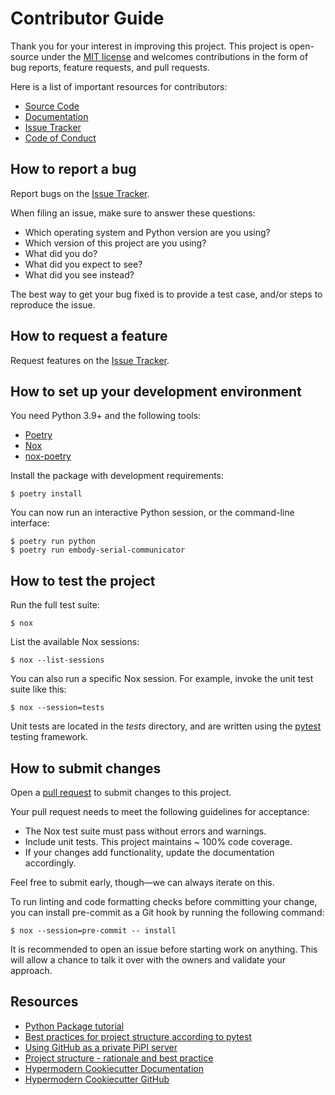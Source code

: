 # Contributor Guide

Thank you for your interest in improving this project.
This project is open-source under the [MIT license] and
welcomes contributions in the form of bug reports, feature requests, and pull requests.

Here is a list of important resources for contributors:

- [Source Code]
- [Documentation]
- [Issue Tracker]
- [Code of Conduct]

[mit license]: https://opensource.org/licenses/MIT
[source code]: https://github.com/aidee-health/embody-serial-communicator
[documentation]: https://embody-serial-communicator.readthedocs.io/
[issue tracker]: https://github.com/aidee-health/embody-serial-communicator/issues

## How to report a bug

Report bugs on the [Issue Tracker].

When filing an issue, make sure to answer these questions:

- Which operating system and Python version are you using?
- Which version of this project are you using?
- What did you do?
- What did you expect to see?
- What did you see instead?

The best way to get your bug fixed is to provide a test case,
and/or steps to reproduce the issue.

## How to request a feature

Request features on the [Issue Tracker].

## How to set up your development environment

You need Python 3.9+ and the following tools:

- [Poetry]
- [Nox]
- [nox-poetry]

Install the package with development requirements:

```console
$ poetry install
```

You can now run an interactive Python session,
or the command-line interface:

```console
$ poetry run python
$ poetry run embody-serial-communicator
```

[poetry]: https://python-poetry.org/
[nox]: https://nox.thea.codes/
[nox-poetry]: https://nox-poetry.readthedocs.io/

## How to test the project

Run the full test suite:

```console
$ nox
```

List the available Nox sessions:

```console
$ nox --list-sessions
```

You can also run a specific Nox session.
For example, invoke the unit test suite like this:

```console
$ nox --session=tests
```

Unit tests are located in the _tests_ directory,
and are written using the [pytest] testing framework.

[pytest]: https://pytest.readthedocs.io/

## How to submit changes

Open a [pull request] to submit changes to this project.

Your pull request needs to meet the following guidelines for acceptance:

- The Nox test suite must pass without errors and warnings.
- Include unit tests. This project maintains ~ 100% code coverage.
- If your changes add functionality, update the documentation accordingly.

Feel free to submit early, though—we can always iterate on this.

To run linting and code formatting checks before committing your change, you can install pre-commit as a Git hook by running the following command:

```console
$ nox --session=pre-commit -- install
```

It is recommended to open an issue before starting work on anything.
This will allow a chance to talk it over with the owners and validate your approach.

## Resources

* [Python Package tutorial](https://packaging.python.org/en/latest/tutorials/packaging-projects/)
* [Best practices for project structure according to pytest](https://docs.pytest.org/en/latest/explanation/goodpractices.html)
* [Using GitHub as a private PiPI server](https://medium.com/network-letters/using-github-as-a-private-python-package-index-server-798a6e1cfdef)
* [Project structure - rationale and best practice](https://blog.ionelmc.ro/2014/05/25/python-packaging)
* [Hypermodern Cookiecutter Documentation](https://cookiecutter-hypermodern-python.readthedocs.io/)
* [Hypermodern Cookiecutter GitHub](https://github.com/cjolowicz/cookiecutter-hypermodern-python)


[pull request]: https://github.com/aidee-health/embody-serial-communicator/pulls

<!-- github-only -->

[code of conduct]: CODE_OF_CONDUCT.md
